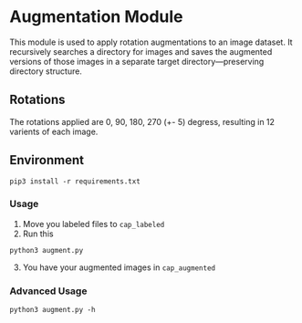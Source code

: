 # Augmentation Module

This module is used to apply rotation augmentations to an image dataset. It recursively searches a directory for images and saves the augmented versions of those images in a separate target directory—preserving directory structure.

## Rotations
The rotations applied are 0, 90, 180, 270 (+- 5) degress, resulting in 12 varients of each image.

## Environment
```
pip3 install -r requirements.txt
```

### Usage
1. Move you labeled files to `cap_labeled`
2. Run this
```
python3 augment.py
```
3. You have your augmented images in `cap_augmented`


### Advanced Usage
```
python3 augment.py -h
```
